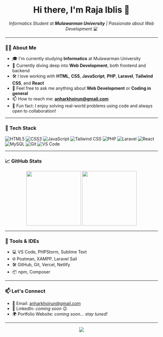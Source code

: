 <h1 align="center">Hi there, I'm Raja Iblis 👋</h1>

<p align="center">
  <em>Informatics Student at <strong>Mulawarman University</strong> | Passionate about Web Development 💻</em>
</p>

---

### 👨‍🎓 About Me

- 🎓 I'm currently studying **Informatics** at Mulawarman University  
- 🌱 Currently diving deep into **Web Development**, both frontend and backend  
- 🛠️ I love working with **HTML**, **CSS**, **JavaScript**, **PHP**, **Laravel**, **Tailwind CSS**, and **React**
- 💬 Feel free to ask me anything about **Web Development** or **Coding in general**
- 📫 How to reach me: **[anharkhoirun@gmail.com](mailto:anharkhoirun@gmail.com)**
- 🎯 Fun fact: I enjoy solving real-world problems using code and always open to collaboration!

---

### 🚀 Tech Stack

![HTML5](https://img.shields.io/badge/-HTML5-E34F26?style=flat&logo=html5&logoColor=white)
![CSS3](https://img.shields.io/badge/-CSS3-1572B6?style=flat&logo=css3)
![JavaScript](https://img.shields.io/badge/-JavaScript-F7DF1E?style=flat&logo=javascript&logoColor=000)
![Tailwind CSS](https://img.shields.io/badge/-Tailwind%20CSS-38B2AC?style=flat&logo=tailwind-css&logoColor=white)
![PHP](https://img.shields.io/badge/-PHP-777BB4?style=flat&logo=php&logoColor=white)
![Laravel](https://img.shields.io/badge/-Laravel-F55247?style=flat&logo=laravel&logoColor=white)
![React](https://img.shields.io/badge/-React-61DAFB?style=flat&logo=react&logoColor=black)
![MySQL](https://img.shields.io/badge/-MySQL-00758F?style=flat&logo=mysql)
![Git](https://img.shields.io/badge/-Git-F05032?style=flat&logo=git&logoColor=white)
![VS Code](https://img.shields.io/badge/-VS%20Code-007ACC?style=flat&logo=visual-studio-code)

---

### 📈 GitHub Stats

<p align="center">
  <img height="180em" src="https://github-readme-stats.vercel.app/api?username=Anhar12&show_icons=true&theme=algolia&include_all_commits=true&count_private=true"/>
  <img height="180em" src="https://github-readme-stats.vercel.app/api/top-langs/?username=Anhar12&layout=compact&langs_count=8&theme=algolia"/>
</p>

---

### 🧰 Tools & IDEs

- 💻 VS Code, PHPStorm, Sublime Text  
- 🌐 Postman, XAMPP, Laravel Sail  
- 🛠️ GitHub, Git, Vercel, Netlify  
- 📦 npm, Composer  

---

### 📫 Let's Connect

- 📧 Email: [anharkhoirun@gmail.com](mailto:anharkhoirun@gmail.com)
- 💼 LinkedIn: _coming soon_ 😉
- 🌍 Portfolio Website: _coming soon... stay tuned!_

---

<p align="center">
  <img src="https://capsule-render.vercel.app/api?type=waving&color=0e77ca&height=200&section=footer"/>
</p>
